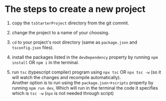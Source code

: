 # The steps to create a new project

1. copy the `tsStarterProject` directory from the git commit.

2. change the project to a name of your choosing.

3. `cd` to your project's root directory (same as `package.json` and `tsconfig.json` files).

4. install the packages listed in the `devDependency` property by running `npm install` OR `npm i` in the terminal.

5. run `tsc` (typescript compiler) program using `npx tsc` OR `npx tsc -w` (so it will watch the changes and recompile automatically).  
   Another option is to run using the `package.json`->`scripts` property by running `npm run dev`,
   Which will run in the terminal the code it specifies which is `tsc -w` (`npx` is not needed through script)
